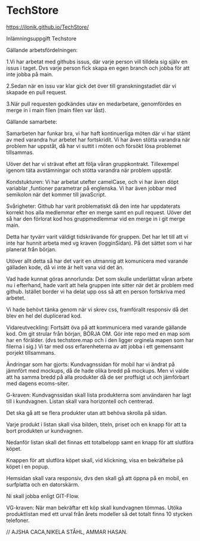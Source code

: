 # TechStore
https://ilonik.github.io/TechStore/

Inlämningsuppgift Techstore

Gällande arbetsfördelningen:

1.Vi har arbetat med githubs issus, där varje person vill tilldela sig själv en issus i taget. Dvs varje person fick skapa en egen branch och jobba för att inte jobba på main.

2.Sedan när en issu var klar gick det över till granskningstadiet där vi skapade en pull request.

3.När pull requesten godkändes utav en medarbetare, genomfördes en merge in i main filen (main filen var låst).

Gällande samarbete:

Samarbeten har funkar bra, vi har haft kontinuerliga möten där vi har stämt av med varandra hur arbetet har fortskridit.
Vi har även stötta varandra när problem har uppståt, då har vi suttit i möten och försökt lösa problemet tillsammas.

Uöver det har vi strävat eftet att följa våran gruppkontrakt. Tillexempel igenom täta avstämningar och stötta varandra när problem uppstår.

Kondstukturen:
Vi har arbetat utefter camelCase, och vi har även döpt variablar ,funtioner parametrar på englenska. Vi har även jobbar med semikolon när det kommer till javaScript.

Svårigheter:
Github har varit problematiskt då den inte har uppdaterats korrekt hos alla medlemmar efter en merge samt en pull request.
Uöver det så har den förlorat kod hos gruppmedlemmar vid en merge in i git merge main.

Detta har tyvärr varit väldigt tidskrävande för gruppen. Det har let till att vi inte har hunnit arbeta med vg kraven (logginSidan). På det sättet som vi har planerat från början.

Utöver allt detta så har det varit en utmannig att komunicera med varande gälladen kode, då vi inte är helt vana vid det än.

Vad hade kunnat göras annorlunda:
Det som skulle underlättat våran arbete nu i efterhand, hade varit att hela gruppen inte sitter när det är problem med github. Istället border vi ha delat upp oss så att en person fortskriva med arbetet.

Vi hade behövt tänka genom när vi skrev css, framförallt responsiv då det blev en hel del duplicerad kod.

Vidareutveckling:
Fortsätt öva på att kommunicera med varande gällande kod.
Om git strular från början, BÖRJA OM.
Gör inte repo med en map som har en förälder. (dvs techstore.map och i den ligger orginela mapen som har filerna i sig.)
Vi tar med oss erfarenheterna av att jobba i ett gemensamt porjekt tillsammans.

Ändringar som har gjorts:
Kundvagnssidan för mobil har vi ändrat på jämnfört med mockups, då de hade olika bredd på mockups. Men vi valde att ha samma bredd på alla produkter då de ser proffsigt ut och jämförbart med dagens ecoms-siter.

G-kraven:
Kundvagnssidan skall lista produkterna som användaren har lagt till i kundvagnen.
Listan skall vara horizontell och centrerad.

Det ska gå att se flera produkter utan att behöva skrolla på sidan.

Varje produkt i listan skall visa bilden, titeln, priset och en knapp för att ta bort produkten ur kundvagnen.

Nedanför listan skall det finnas ett totalbelopp samt en knapp för att slutföra köpet.

Knappen för att slutföra köpet skall, vid klickning, visa en bekräftelse på köpet i en popup.

Hemsidan skall vara responsiv, dvs den skall gå att öppna på en mobil, en surfplatta och en datorskärm.

Ni skall jobba enligt GIT-Flow.

VG-kraven:
När man bekräftar ett köp skall kundvagnen tömmas.
Utöka produktlistan med ett urval från årets modeller så det totalt finns 10 stycken telefoner.

// AJSHA CACA,NIKELA STÅHL, AMMAR HASAN.
